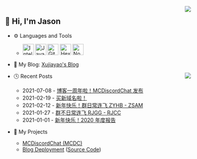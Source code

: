<img align="right" src="https://github-readme-stats.vercel.app/api?username=xujiayao&include_all_commits=true&show_icons=true&icon_color=66ccff&text_color=c8c8c8&bg_color=343946&disable_animations=true" />

## :wave: Hi, I'm Jason

- :gear: Languages and Tools

  - <img alt="IntelliJ IDEA" src="https://cdn.svgporn.com/logos/intellij-idea.svg" width="30px" height="30px"> <img src="https://raw.githubusercontent.com/jmnote/z-icons/master/svg/java.svg" alt="Java" width = "30px" height = "30px"/> <img src="https://raw.githubusercontent.com/jmnote/z-icons/master/svg/git.svg" alt="Git" width = "30px" height = "30px"/> <img src="https://www.vectorlogo.zone/logos/hexoio/hexoio-icon.svg" alt="Hexo" width = "30px" height = "30px"/> <img src="https://github.com/get-icon/geticon/raw/master/icons/nodejs-icon.svg" alt="Node.js" width = "30px" height = "30px">

- :orange_book: My Blog: [Xujiayao's Blog](https://blog.xujiayao.top/)

<img align="right" src="https://github-readme-stats.vercel.app/api/top-langs/?username=xujiayao&layout=compact&text_color=c8c8c8&bg_color=343946" />

- :clock4: Recent Posts

  - 2021-07-08 - [博客一周年啦！MCDiscordChat 发布](https://blog.xujiayao.top/posts/4ba0a17a/)
  - 2021-02-19 - [买新域名啦！](https://blog.xujiayao.top/posts/29edace0/)
  - 2021-02-12 - [新年快乐！群日常连飞 ZYHB - ZSAM](https://blog.xujiayao.top/posts/140ab620/)
  - 2021-01-27 - [群不日常连飞 RJGG - RJCC](https://blog.xujiayao.top/posts/381c7e40/)
  - 2021-01-01 - [新年快乐！2020 年度报告](https://blog.xujiayao.top/posts/6abf4a82/)

- :hammer: My Projects
  - [MCDiscordChat (MCDC)](https://github.com/Xujiayao/MCDiscordChat)
  - [Blog Deployment](https://github.com/Xujiayao/Xujiayao.github.io) ([Source Code](https://github.com/Xujiayao/BlogSource))
